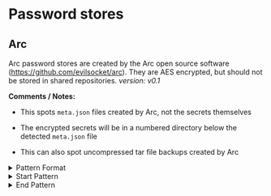 <!-- WARNING: This README is generated automatically
-->

<!-- markdownlint-disable no-inline-html -->

# Password stores

## Arc


Arc password stores are created by the Arc open source software (https://github.com/evilsocket/arc). They are AES encrypted, but should not be stored in shared repositories.
_version: v0.1_

**Comments / Notes:**


- This spots `meta.json` files created by Arc, not the secrets themselves

- The encrypted secrets will be in a numbered directory below the detected `meta.json` file

- This can also spot uncompressed tar file backups created by Arc
  

<details>
<summary>Pattern Format</summary>

```regex
{"id":[0-9]+,"title":"[^"]+","encryption":"[^"]+","created_at":"[0-9]{4}-[0-9]{2}-[0-9]{2}T[0-9]{2}:[0-9]{2}:[0-9]{2}\.[0-9]{6}(Z|[+-][0-9]{2}:[0-9]{2})","updated_at":"[0-9]{4}-[0-9]{2}-[0-9]{2}T[0-9]{2}:[0-9]{2}:[0-9]{2}\.[0-9]{6}(Z|[+-][0-9]{2}:[0-9]{2})","expired_at":"[0-9]{4}-[0-9]{2}-[0-9]{2}T[0-9]{2}:[0-9]{2}:[0-9]{2}(\.[0-9]{6})?(Z|[+-][0-9]{2}:[0-9]{2})","prune":(true|false),"notified":(true|false),"compressed":(true|false),"pinned":(true|false),"size":[0-9]+,"next_id":[0-9]+}
```

</details>

<details>
<summary>Start Pattern</summary>

```regex
\A|\x00
```

</details><details>
<summary>End Pattern</summary>

```regex
\Z|\x00
```

</details>